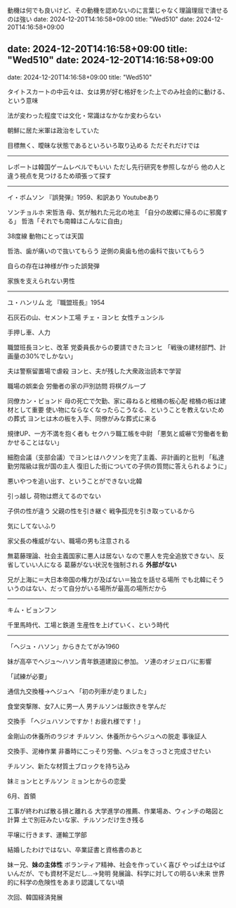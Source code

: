 動機は何でも良いけど、その動機を認めないのに言葉じゃなく理論理屈で潰せるのは強い
date: 2024-12-20T14:16:58+09:00
title: "Wed510"
date: 2024-12-20T14:16:58+09:00

date: 2024-12-20T14:16:58+09:00
title: "Wed510"
date: 2024-12-20T14:16:58+09:00
---
date: 2024-12-20T14:16:58+09:00
title: "Wed510"

タイトスカートの中云々は、女は男が好む格好をシた上でのみ社会的に動ける、という意味

法が変わった程度では文化・常識はなかなか変わらない

朝鮮に居た米軍は政治をしていた

目標無く、曖昧な状態であるといろいろ取り込める
ただそれだけでは

---

レポートは韓国ゲームレベルでもいい
ただし先行研究を参照しながら
他の人と違う視点を見つけるため頑張って探す

---

イ・ボムソン
『誤発弾』1959、和訳あり
Youtubeあり

ソンチョルホ
宋哲浩
母、気が触れた元北の地主
「自分の故郷に帰るのに邪魔する」
哲浩「それでも南韓はこんなに自由」

38度線
動物にとっては天国

哲浩、歯が痛いので抜いてもらう
逆側の奥歯も他の歯科で抜いてもらう

自らの存在は神様が作った誤発弾

家族を支えられない男性

---

ユ・ハンリム
北
『職盟班長』1954

石灰石の山、セメント工場
チェ・ヨンヒ
女性チュンシル

手押し車、人力

職盟班長ヨンヒ、改革
党委員長からの要請できたヨンヒ
「戦後の建材部門、計画量の30%でしかない」

夫は警察留置場で虐殺
ヨンヒ、夫が残した大衆政治読本で学習

職場の娯楽会
労働者の家の戸別訪問
将棋グループ

同僚カン・ビョンド
母の死亡で欠勤、家に尋ねると棺桶の板心配
  棺桶の板は建材として重要
  使い物にならなくなったらこうなる、ということを教えないための葬式
ヨンヒは木の板を入手、同僚がみな葬式に来る

規律UP、一方不満を抱く者も
セクハラ職工帳を中尉
「悪気と威嚇で労働者を動かせることはない」

細胞会議（支部会議）でヨンヒはハクソンを完了主義、非計画的と批判
「私達勤労階級は我が国の主人
復旧した街についての子供の質問に答えられるように」

  悪いやつを追い出す、ということができない北韓
  
引っ越し
荷物は燃えてるのでない
  
子供の性が違う
父親の性を引き継ぐ
戦争孤児を引き取っているから

気にしてないふり


家父長の権威がない、職場の男も注意される

無葛藤理論、社会主義国家に悪人は居ない
なので悪人を完全追放できない、反省していい人になる
葛藤がない状況を強制される
**外部がない**

兄が上海に＝大日本帝国の権力が及ばない＝独立を話せる場所
でも北韓にそういうのはない、だって自分がいる場所が最高の場所だから

---

キム・ビョンフン

千里馬時代、工場と鉄道
生産性を上げていく、という時代

---

「ヘジュ・ハソン」からきたてがみ1960

妹が高卒でヘジュ〜ハソン青年鉄道建設に参加。
ソ連のオジェロバに影響

「試練が必要」

通信九交換種→ヘジュへ
「初の列車が走りました」

食堂突撃隊、女7人に男一人
男チルソンは飯炊きを学んだ

交換手
「ヘジュハソンですか！お疲れ様です！」

金剛山の休養所のラジオ
チルソン、休養所からヘジュへの脱走
事後証人

交換手、泥棒作業
非番時にこっそり労働、ヘジュをさっさと完成させたい

チルソン、新たな材質土ブロックを持ち込み

妹ミョンヒとチルソン
ミョンヒからの恋愛

6月、首領

工事が終われば散る損と離れる
大学進学の推薦、作業場あ、ウィンチの略図と計算
土で別荘みたいな家、チルソンだけ生き残る

平壌に行きます、運輸工学部

結婚したわけではない、卒業証書と資格書のあと


妹ー兄、**妹の主体性**
ボランティア精神、社会を作っていく喜び
やっぱ土はやばいんだが、でも資材不足だし…→発明
発展論、科学に対しての明るい未来
  世界的に科学の危険性をあまり認識してない頃


次回、韓国経済発展






























